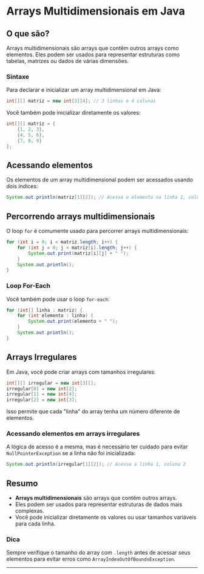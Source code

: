  # Arrays Multidimensionais em Java

## O que são?

Arrays multidimensionais são arrays que contêm outros arrays como elementos. Eles podem ser usados para representar estruturas como tabelas, matrizes ou dados de várias dimensões.

### Sintaxe

Para declarar e inicializar um array multidimensional em Java:

```java
int[][] matriz = new int[3][4]; // 3 linhas e 4 colunas
```

Você também pode inicializar diretamente os valores:

```java
int[][] matriz = {
    {1, 2, 3},
    {4, 5, 6},
    {7, 8, 9}
};
```

## Acessando elementos

Os elementos de um array multidimensional podem ser acessados usando dois índices:

```java
System.out.println(matriz[1][2]); // Acessa o elemento na linha 1, coluna 2
```

## Percorrendo arrays multidimensionais

O loop `for` é comumente usado para percorrer arrays multidimensionais:

```java
for (int i = 0; i < matriz.length; i++) {
    for (int j = 0; j < matriz[i].length; j++) {
        System.out.print(matriz[i][j] + " ");
    }
    System.out.println();
}
```

### Loop For-Each

Você também pode usar o loop `for-each`:

```java
for (int[] linha : matriz) {
    for (int elemento : linha) {
        System.out.print(elemento + " ");
    }
    System.out.println();
}
```

## Arrays Irregulares

Em Java, você pode criar arrays com tamanhos irregulares:

```java
int[][] irregular = new int[3][];
irregular[0] = new int[2];
irregular[1] = new int[4];
irregular[2] = new int[3];
```

Isso permite que cada "linha" do array tenha um número diferente de elementos.

### Acessando elementos em arrays irregulares

A lógica de acesso é a mesma, mas é necessário ter cuidado para evitar `NullPointerException` se a linha não foi inicializada:

```java
System.out.println(irregular[1][2]); // Acessa a linha 1, coluna 2
```

## Resumo

- **Arrays multidimensionais** são arrays que contêm outros arrays.
- Eles podem ser usados para representar estruturas de dados mais complexas.
- Você pode inicializar diretamente os valores ou usar tamanhos variáveis para cada linha.

### Dica

Sempre verifique o tamanho do array com `.length` antes de acessar seus elementos para evitar erros como `ArrayIndexOutOfBoundsException`.

---

